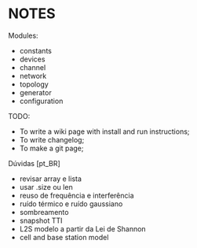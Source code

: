 # NOTES

Modules:

* constants
* devices
* channel
* network
* topology
* generator
* configuration

TODO:

* To write a wiki page with install and run instructions;
* To write changelog;
* To make a git page;

Dúvidas [pt_BR]

* revisar array e lista
* usar .size ou len
* reuso de frequência e interferência
* ruído térmico e ruído gaussiano
* sombreamento
* snapshot TTI
* L2S modelo a partir da Lei de Shannon
* cell and base station model